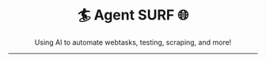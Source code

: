 <h1 align="center">🏄 Agent SURF 🌐</h1>
<p align="center">Using AI to automate webtasks, testing, scraping, and more!</p> <!-- Expand on this -->
<hr>

